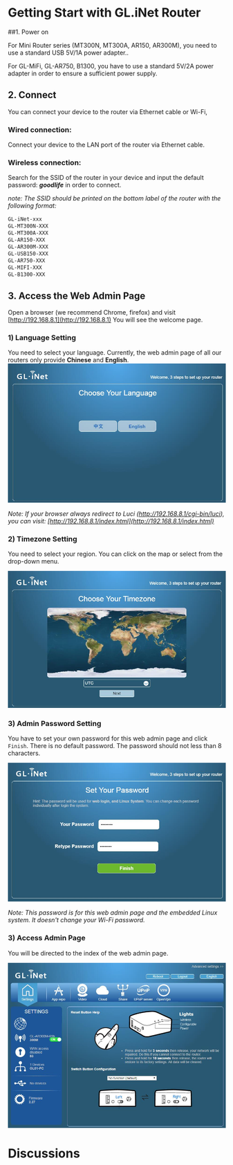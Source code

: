 # Getting Start with GL.iNet Router

##1. Power on 

For Mini Router series (MT300N, MT300A, AR150, AR300M), you need to use a standard USB 5V/1A power adapter..

For GL-MiFi, GL-AR750, B1300, you have to use a standard 5V/2A power adapter in order to ensure a sufficient power supply.



## 2. Connect 

You can connect your device to the router via Ethernet cable or Wi-Fi,

### Wired connection: 
Connect your device to the LAN port of the router via Ethernet cable.

### Wireless connection: 
Search for the SSID of the router in your device and input the default password: ***goodlife*** in order to connect.

  *note: The SSID should be printed on the bottom label of the router with the following format:*

  ```
  GL-iNet-xxx
  GL-MT300N-XXX
  GL-MT300A-XXX
  GL-AR150-XXX
  GL-AR300M-XXX
  GL-USB150-XXX
  GL-AR750-XXX
  GL-MIFI-XXX
  GL-B1300-XXX
  ```




## 3. Access the Web Admin Page

Open a browser (we recommend Chrome, firefox) and visit [http://192.168.8.1](http://192.168.8.1) You will see the welcome page. 

### 1) Language Setting
You need to select your language. Currently, the web admin page of all our routers only provide **Chinese** and **English**.![Welcome](src/first-time_setup/welcome.jpg)

  *Note: If your browser always redirect to Luci (http://192.168.8.1/cgi-bin/luci), you can visit: [http://192.168.8.1/index.html](http://192.168.8.1/index.html)*



### 2) Timezone Setting
You need to select your region. You can click on the map or select from the drop-down menu.

![Welcome](src/first-time_setup/region.jpg)

  

### 3) Admin Password Setting
You have to set your own password for this web admin page and click `Finish`. There is no default password. The password should not less than 8 characters.

![Welcome](src/first-time_setup/password.jpg)

*Note: This password is for this web admin page and the embedded Linux system. It doesn't change your Wi-Fi password.*



### 3) Access Admin Page
You will be directed to the index of the web admin page.

![Welcome](src/first-time_setup/main_ui.jpg)



# Discussions